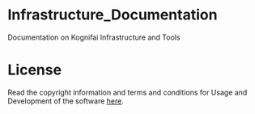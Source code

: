 # Infrastructure_Documentation
Documentation on Kognifai Infrastructure and Tools

# License
Read the copyright information and terms and conditions for Usage and Development of the software [here]( https://github.com/kognifai/Kognifai/blob/master/License.md#copyright--year-kongsberg-digital-as).

